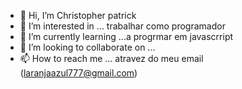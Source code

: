 - 👋 Hi, I’m Christopher patrick
- 👀 I’m interested in ... trabalhar como programador
- 🌱 I’m currently learning ...a progrmar em javascrript
- 💞️ I’m looking to collaborate on ...
- 📫 How to reach me ... atravez do meu email (laranjaazul777@gmail.com)

<!---
Christopher-tik/Christopher-tik is a ✨ special ✨ repository because its `README.md` (this file) appears on your GitHub profile.
You can click the Preview link to take a look at your changes.
--->
